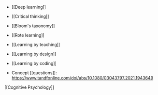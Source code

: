 - [[Deep learning]]
- [[Critical thinking]]
- [[Bloom's taxonomy]]
- [[Rote learning]]
- [[Learning by teaching]]
- [[Learning by design]]
- [[Learning by coding]]

- Concept [[questions]]: https://www.tandfonline.com/doi/abs/10.1080/03043797.2021.1943649

[[Cognitive Psychology]]
